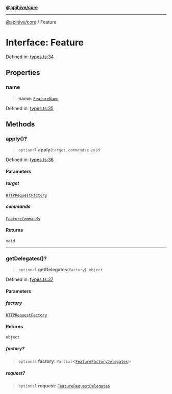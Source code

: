 [**@apihive/core**](../README.md)

***

[@apihive/core](../globals.md) / Feature

# Interface: Feature

Defined in: [types.ts:34](https://github.com/cleverplatypus/apihive-core/blob/07013091b03a0f47e51724fb271d78c36a50ebbd/src/types.ts#L34)

## Properties

### name

> **name**: [`FeatureName`](../type-aliases/FeatureName.md)

Defined in: [types.ts:35](https://github.com/cleverplatypus/apihive-core/blob/07013091b03a0f47e51724fb271d78c36a50ebbd/src/types.ts#L35)

## Methods

### apply()?

> `optional` **apply**(`target`, `commands`): `void`

Defined in: [types.ts:36](https://github.com/cleverplatypus/apihive-core/blob/07013091b03a0f47e51724fb271d78c36a50ebbd/src/types.ts#L36)

#### Parameters

##### target

[`HTTPRequestFactory`](../classes/HTTPRequestFactory.md)

##### commands

[`FeatureCommands`](../type-aliases/FeatureCommands.md)

#### Returns

`void`

***

### getDelegates()?

> `optional` **getDelegates**(`factory`): `object`

Defined in: [types.ts:37](https://github.com/cleverplatypus/apihive-core/blob/07013091b03a0f47e51724fb271d78c36a50ebbd/src/types.ts#L37)

#### Parameters

##### factory

[`HTTPRequestFactory`](../classes/HTTPRequestFactory.md)

#### Returns

`object`

##### factory?

> `optional` **factory**: `Partial`\<[`FeatureFactoryDelegates`](../type-aliases/FeatureFactoryDelegates.md)\>

##### request?

> `optional` **request**: [`FeatureRequestDelegates`](../type-aliases/FeatureRequestDelegates.md)

